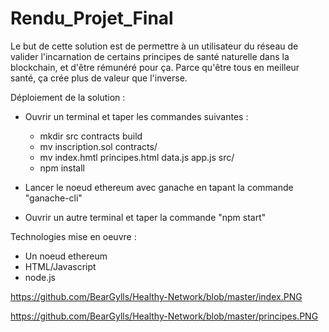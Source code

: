 # Rendu_Projet_Final

Le but de cette solution est de permettre à un utilisateur du réseau de valider l'incarnation de certains principes de santé naturelle dans la blockchain, et d'être rémunéré pour ça. Parce qu'être tous en meilleur santé, ça crée plus de valeur que l'inverse.

Déploiement de la solution : 

- Ouvrir un terminal et taper les commandes suivantes :
	- mkdir src contracts build
	- mv inscription.sol contracts/
	- mv index.hmtl principes.html data.js app.js src/
	- npm install

- Lancer le noeud ethereum avec ganache en tapant la commande "ganache-cli"

- Ouvrir un autre terminal et taper la commande "npm start"

Technologies mise en oeuvre :
- Un noeud ethereum
- HTML/Javascript
- node.js

https://github.com/BearGylls/Healthy-Network/blob/master/index.PNG

https://github.com/BearGylls/Healthy-Network/blob/master/principes.PNG
